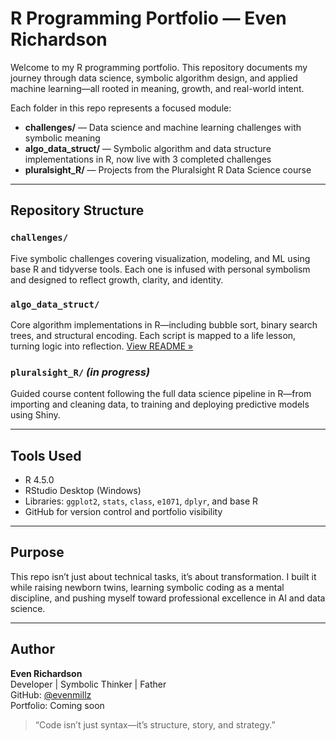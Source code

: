 # R Programming Portfolio — Even Richardson

Welcome to my R programming portfolio. This repository documents my journey through data science, symbolic algorithm design, and applied machine learning—all rooted in meaning, growth, and real-world intent.

Each folder in this repo represents a focused module:
- **challenges/** — Data science and machine learning challenges with symbolic meaning
- **algo_data_struct/** — Symbolic algorithm and data structure implementations in R, now live with 3 completed challenges
- **pluralsight_R/** — Projects from the Pluralsight R Data Science course

---

## Repository Structure

### `challenges/`  
Five symbolic challenges covering visualization, modeling, and ML using base R and tidyverse tools. Each one is infused with personal symbolism and designed to reflect growth, clarity, and identity.

### `algo_data_struct/`  
Core algorithm implementations in R—including bubble sort, binary search trees, and structural encoding. Each script is mapped to a life lesson, turning logic into reflection. [View README »](https://github.com/evenmillz/r-challenges/tree/main/algo_data_struct)

### `pluralsight_R/` *(in progress)*  
Guided course content following the full data science pipeline in R—from importing and cleaning data, to training and deploying predictive models using Shiny.

---

## Tools Used

- R 4.5.0
- RStudio Desktop (Windows)
- Libraries: `ggplot2`, `stats`, `class`, `e1071`, `dplyr`, and base R
- GitHub for version control and portfolio visibility

---

## Purpose

This repo isn’t just about technical tasks, it’s about transformation. I built it while raising newborn twins, learning symbolic coding as a mental discipline, and pushing myself toward professional excellence in AI and data science.

---

## Author

**Even Richardson**  
Developer | Symbolic Thinker | Father  
GitHub: [@evenmillz](https://github.com/evenmillz)  
Portfolio: Coming soon

> “Code isn’t just syntax—it’s structure, story, and strategy.”
